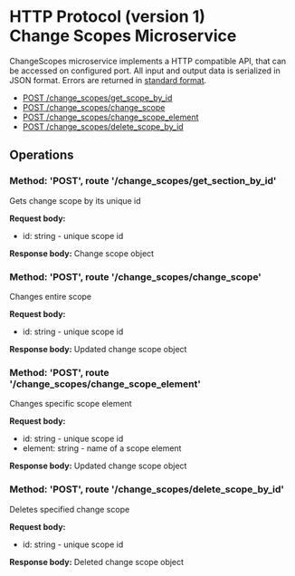 # HTTP Protocol (version 1) <br/> Change Scopes Microservice

ChangeScopes microservice implements a HTTP compatible API, that can be accessed on configured port.
All input and output data is serialized in JSON format. Errors are returned in [standard format]().

* [POST /change_scopes/get_scope_by_id](#operation1)
* [POST /change_scopes/change_scope](#operation2)
* [POST /change_scopes/change_scope_element](#operation3)
* [POST /change_scopes/delete_scope_by_id](#operation4)

## Operations

### <a name="operation1"></a> Method: 'POST', route '/change\_scopes/get\_section\_by_id'

Gets change scope by its unique id

**Request body:**
- id: string - unique scope id

**Response body:**
Change scope object

### <a name="operation2"></a> Method: 'POST', route '/change\_scopes/change\_scope'

Changes entire scope

**Request body:**
- id: string - unique scope id

**Response body:**
Updated change scope object

### <a name="operation3"></a> Method: 'POST', route '/change\_scopes/change\_scope\_element'

Changes specific scope element

**Request body:**
- id: string - unique scope id
- element: string - name of a scope element

**Response body:**
Updated change scope object

### <a name="operation4"></a> Method: 'POST', route '/change\_scopes/delete\_scope\_by\_id'

Deletes specified change scope

**Request body:**
- id: string - unique scope id

**Response body:**
Deleted change scope object

